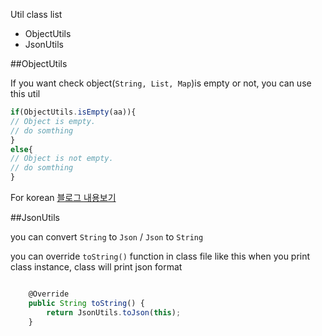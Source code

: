 Util class list
* ObjectUtils
* JsonUtils


##ObjectUtils

If you want check object(`String, List, Map`)is empty or not, you can use this util


```javascript
if(ObjectUtils.isEmpty(aa)){
// Object is empty.
// do somthing
}
else{
// Object is not empty.
// do somthing
}
```

For korean [블로그 내용보기](http://gun0912.tistory.com/1)




##JsonUtils

you can convert `String` to `Json` / `Json` to `String`


you can override `toString()` function in class file like this
when you print class instance, class will print json format
```javascript

	@Override
	public String toString() {
		return JsonUtils.toJson(this);
	}


```

